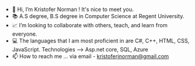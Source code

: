 - 👋 Hi, I’m Kristofer Norman ! It's nice to meet you. 
- 📚 A.S degree, B.S degree in Computer Science at Regent University.
- 📈 I’m looking to collaborate with others, teach, and learn from everyone.
- 💻 The languages that I am most proficient in are C#, C++, HTML, CSS, JavaScript. Technologies --> Asp.net core, SQL, Azure
- 📫 How to reach me ... via email - kristoferjnorman@gmail.com

